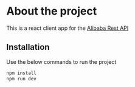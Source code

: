 # About the project
This is a react client app for the [Alibaba Rest API](https://restcountries.com/#endpoints-name)


## Installation

Use the below commands to run the project

```bash
npm install
npm run dev
```
